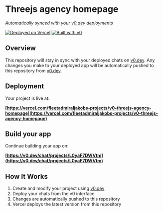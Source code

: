 # Threejs agency homepage

*Automatically synced with your [v0.dev](https://v0.dev) deployments*

[![Deployed on Vercel](https://img.shields.io/badge/Deployed%20on-Vercel-black?style=for-the-badge&logo=vercel)](https://vercel.com/fleetadmiraljakobs-projects/v0-threejs-agency-homepage)
[![Built with v0](https://img.shields.io/badge/Built%20with-v0.dev-black?style=for-the-badge)](https://v0.dev/chat/projects/L0yaF7DWVtm)

## Overview

This repository will stay in sync with your deployed chats on [v0.dev](https://v0.dev).
Any changes you make to your deployed app will be automatically pushed to this repository from [v0.dev](https://v0.dev).

## Deployment

Your project is live at:

**[https://vercel.com/fleetadmiraljakobs-projects/v0-threejs-agency-homepage](https://vercel.com/fleetadmiraljakobs-projects/v0-threejs-agency-homepage)**

## Build your app

Continue building your app on:

**[https://v0.dev/chat/projects/L0yaF7DWVtm](https://v0.dev/chat/projects/L0yaF7DWVtm)**

## How It Works

1. Create and modify your project using [v0.dev](https://v0.dev)
2. Deploy your chats from the v0 interface
3. Changes are automatically pushed to this repository
4. Vercel deploys the latest version from this repository